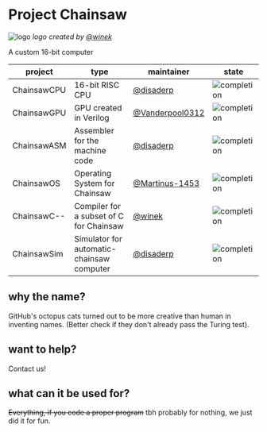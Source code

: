 # Project Chainsaw 
![logo](http://rawgit.com/disaderp/automatic-chainsaw/master/SCHEMATIC/chainsaw.svg)
*logo created by [@winek](https://github.com/winek)*

A custom 16-bit computer

|project|type|maintainer|state|
|---|---|---|---|
|ChainsawCPU|16-bit RISC CPU|[@disaderp](https://github.com/disaderp)|![completion](https://img.shields.io/badge/completion-100%25-brightgreen.svg?maxAge=3600)|
|ChainsawGPU|GPU created in Verilog|[@Vanderpool0312](https://github.com/Vanderpool0312)|![completion](https://img.shields.io/badge/completion-100%25-brightgreen.svg?maxAge=3600)|
|ChainsawASM|Assembler for the machine code|[@disaderp](https://github.com/disaderp)|![completion](https://img.shields.io/badge/completion-100%25-brightgreen.svg?maxAge=3600)|
|ChainsawOS|Operating System for Chainsaw|[@Martinus-1453](https://github.com/Martinus-1453)|![completion](https://img.shields.io/badge/completion-75%25-yellow.svg?maxAge=3600)|
|ChainsawC--|Compiler for a subset of C for Chainsaw|[@winek](https://github.com/disaderp)|![completion](https://img.shields.io/badge/completion-90%25-brightgreen.svg?maxAge=3600)|
|ChainsawSim|Simulator for automatic-chainsaw computer|[@disaderp](https://github.com/disaderp)|![completion](https://img.shields.io/badge/completion-100%25-brightgreen.svg?maxAge=3600)|


## why the name?


GitHub's octopus cats turned out to be more creative than human in inventing names. (Better check if they don't already pass the Turing test).

## want to help?

Contact us!

## what can it be used for?

~~Everything, if you code a proper program~~ tbh probably for nothing, we just did it for fun.


